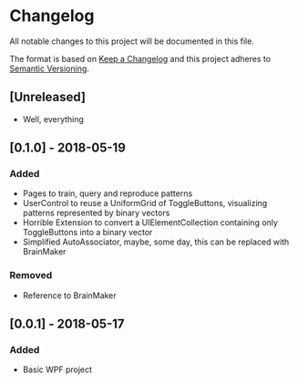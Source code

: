# Changelog
All notable changes to this project will be documented in this file.

The format is based on [Keep a Changelog](http://keepachangelog.com/en/1.0.0/)
and this project adheres to [Semantic Versioning](http://semver.org/spec/v2.0.0.html).

## [Unreleased]

* Well, everything

## [0.1.0] - 2018-05-19
### Added 

* Pages to train, query and reproduce patterns
* UserControl to reuse a UniformGrid of ToggleButtons, visualizing patterns represented by binary vectors
* Horrible Extension to convert a UIElementCollection containing only ToggleButtons into a binary vector
* Simplified AutoAssociator, maybe, some day, this can be replaced with BrainMaker

### Removed

* Reference to BrainMaker

## [0.0.1] - 2018-05-17
### Added

* Basic WPF project
